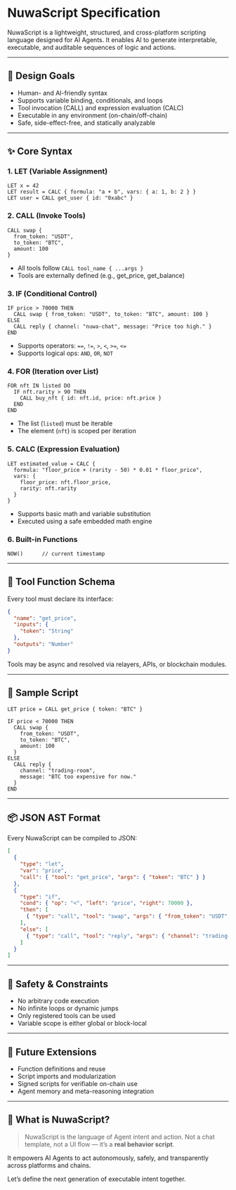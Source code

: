 # NuwaScript Specification

NuwaScript is a lightweight, structured, and cross-platform scripting language designed for AI Agents. It enables AI to generate interpretable, executable, and auditable sequences of logic and actions.

---

## 🧱 Design Goals

- Human- and AI-friendly syntax
- Supports variable binding, conditionals, and loops
- Tool invocation (CALL) and expression evaluation (CALC)
- Executable in any environment (on-chain/off-chain)
- Safe, side-effect-free, and statically analyzable

---

## ✨ Core Syntax

### 1. LET (Variable Assignment)
```nuwa
LET x = 42
LET result = CALC { formula: "a + b", vars: { a: 1, b: 2 } }
LET user = CALL get_user { id: "0xabc" }
```

### 2. CALL (Invoke Tools)
```nuwa
CALL swap {
  from_token: "USDT",
  to_token: "BTC",
  amount: 100
}
```
- All tools follow `CALL tool_name { ...args }`
- Tools are externally defined (e.g., get_price, get_balance)

### 3. IF (Conditional Control)
```nuwa
IF price > 70000 THEN
  CALL swap { from_token: "USDT", to_token: "BTC", amount: 100 }
ELSE
  CALL reply { channel: "nuwa-chat", message: "Price too high." }
END
```
- Supports operators: `==`, `!=`, `>`, `<`, `>=`, `<=`
- Supports logical ops: `AND`, `OR`, `NOT`

### 4. FOR (Iteration over List)
```nuwa
FOR nft IN listed DO
  IF nft.rarity > 90 THEN
    CALL buy_nft { id: nft.id, price: nft.price }
  END
END
```
- The list (`listed`) must be iterable
- The element (`nft`) is scoped per iteration

### 5. CALC (Expression Evaluation)
```nuwa
LET estimated_value = CALC {
  formula: "floor_price + (rarity - 50) * 0.01 * floor_price",
  vars: {
    floor_price: nft.floor_price,
    rarity: nft.rarity
  }
}
```
- Supports basic math and variable substitution
- Executed using a safe embedded math engine

### 6. Built-in Functions
```nuwa
NOW()      // current timestamp
```

---

## 🧰 Tool Function Schema
Every tool must declare its interface:
```json
{
  "name": "get_price",
  "inputs": {
    "token": "String"
  },
  "outputs": "Number"
}
```

Tools may be async and resolved via relayers, APIs, or blockchain modules.

---

## 🧠 Sample Script
```nuwa
LET price = CALL get_price { token: "BTC" }

IF price < 70000 THEN
  CALL swap {
    from_token: "USDT",
    to_token: "BTC",
    amount: 100
  }
ELSE
  CALL reply {
    channel: "trading-room",
    message: "BTC too expensive for now."
  }
END
```

---

## 📦 JSON AST Format
Every NuwaScript can be compiled to JSON:
```json
[
  {
    "type": "let",
    "var": "price",
    "call": { "tool": "get_price", "args": { "token": "BTC" } }
  },
  {
    "type": "if",
    "cond": { "op": "<", "left": "price", "right": 70000 },
    "then": [
      { "type": "call", "tool": "swap", "args": { "from_token": "USDT", "to_token": "BTC", "amount": 100 } }
    ],
    "else": [
      { "type": "call", "tool": "reply", "args": { "channel": "trading-room", "message": "BTC too expensive for now." } }
    ]
  }
]
```

---

## 🚧 Safety & Constraints
- No arbitrary code execution
- No infinite loops or dynamic jumps
- Only registered tools can be used
- Variable scope is either global or block-local

---

## 🔮 Future Extensions
- Function definitions and reuse
- Script imports and modularization
- Signed scripts for verifiable on-chain use
- Agent memory and meta-reasoning integration

---

## 🧩 What is NuwaScript?

> NuwaScript is the language of Agent intent and action. Not a chat template, not a UI flow — it’s a **real behavior script**.

It empowers AI Agents to act autonomously, safely, and transparently across platforms and chains.

Let’s define the next generation of executable intent together.
